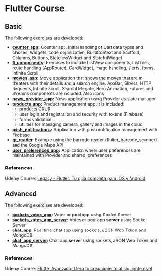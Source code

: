 # Flutter Course

## Basic 
The following exercises are developed:
- **[counter_app](basic/counter_app/):** Counter app. Initial handling of Dart data types and classes, Widgets, code organization, BuildContext and Scaffold, Columns, Buttons, StatelessWidget and StatefulWidget
- **[fl_components](basic/fl_components/):** Exercises to include ListView components, ListTiles, route handling (AppRouter), CardWidget, image handling, alerts, forms, Infinite Scroll
- **[movies_app](basic/movies_app/):** Movie application that shows the movies that are in theaters with their details and a search engine. AppBar, Slivers, HTTP Requests, Infinite Scroll, SearchDelegate, Hero Animation, Futures and Streams components are included. Also icons
- **[news_provider_app](basic/news_provider_app/):** News application using Provider as state manager
- **[products_app](basic/products_app/):** Product management app. It is included:
  - products CRUD
  - user login and registration and security with tokens (Firebase)
  - forms validation
  - utilities for managing camera, gallery and images in the cloud
- **[push_notifications](basic/push_notifications/):** Application with push notification management with Firebase
- **[qr_reader](basic/qr_reader/):** Example using the barcode reader (flutter_barcode_scanner) and the Google Maps API
- **[user_preferences_app](basic/user_preferences_app/):** Application where user preferences are maintained with Provider and shared_preferences 

### References
Udemy Course: [Legacy - Flutter: Tu guía completa para IOS y Android](https://www.udemy.com/course/flutter-ios-android-fernando-herrera/)


## Advanced
The following exercises are developed:
- **[sockets_votes_app](advanced/sockets_votes_app/):** Votes or pool app using Socket Server
- **[sockets_votes_app_server](advanced/sockets_votes_app_server/):** Votes or pool app **server** using Socket Server
- **[chat_app](advanced/chat_app/):** Real time chat app using sockets, JSON Web Token and MongoDB
- **[chat_app_server](advanced/chat_app_server/):** Chat app **server** using sockets, JSON Web Token and MongoDB

### References
Udemy Course: [Flutter Avanzado: Lleva tu conocimiento al siguiente nivel](https://www.udemy.com/course/flutter-avanzado-fernando-herrera/)
